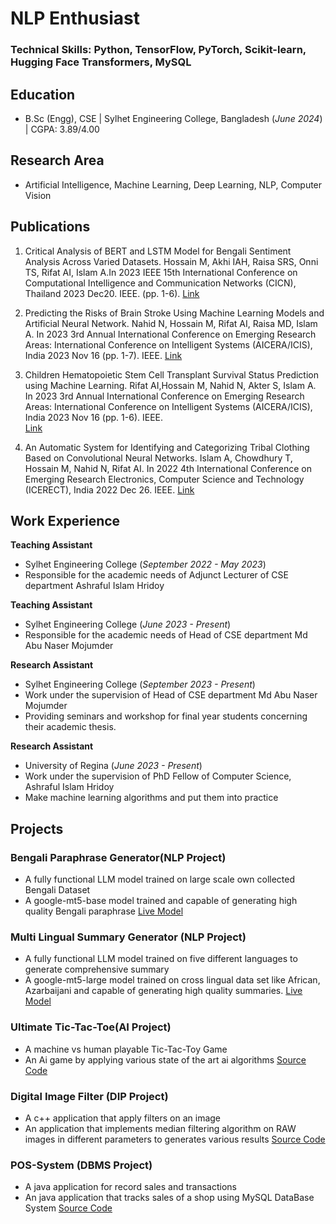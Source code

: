 # NLP Enthusiast

### Technical Skills: Python, TensorFlow, PyTorch, Scikit-learn, Hugging Face Transformers, MySQL

## Education
- B.Sc (Engg), CSE | Sylhet Engineering College, Bangladesh (_June 2024_) | CGPA: 3.89/4.00

## Research Area
- Artificial Intelligence, Machine Learning, Deep Learning, NLP, Computer Vision

## Publications
1.  Critical Analysis of BERT and LSTM Model for Bengali Sentiment Analysis Across Varied Datasets.
Hossain M, Akhi IAH, Raisa SRS, Onni TS, Rifat AI, Islam A.In 2023 IEEE 15th International
Conference on Computational Intelligence and Communication Networks (CICN), Thailand 2023 Dec20. IEEE. (pp. 1-6).
[Link](https://ieeexplore.ieee.org/abstract/document/10402353)

2.  Predicting the Risks of Brain Stroke Using Machine Learning Models and Artificial Neural Network.
Nahid N, Hossain M, Rifat AI, Raisa MD, Islam A. In 2023 3rd Annual International Conference on
Emerging Research Areas: International Conference on Intelligent Systems (AICERA/ICIS), India 2023
Nov 16 (pp. 1-7). IEEE. 
[Link](https://ieeexplore.ieee.org/document/10420159)

3. Children Hematopoietic Stem Cell Transplant Survival Status Prediction using Machine Learning.
Rifat AI,Hossain M, Nahid N, Akter S, Islam A. In 2023 3rd Annual International Conference on
Emerging Research Areas: International Conference on Intelligent Systems (AICERA/ICIS), India 2023
Nov 16 (pp. 1-6). IEEE.  
[Link](https://ieeexplore.ieee.org/abstract/document/10420035)

4.  An Automatic System for Identifying and Categorizing Tribal Clothing Based on Convolutional Neural
Networks. Islam A, Chowdhury T, Hossain M, Nahid N, Rifat AI. In 2022 4th International Conference
on Emerging Research Electronics, Computer Science and Technology (ICERECT), India 2022 Dec 26.
IEEE. 
[Link](https://ieeexplore.ieee.org/document/10060409)



## Work Experience

**Teaching Assistant**
- Sylhet Engineering College (_September 2022 - May 2023_)
- Responsible for the academic needs of Adjunct Lecturer of CSE department Ashraful Islam Hridoy

**Teaching Assistant**
- Sylhet Engineering College (_June 2023 - Present_)
- Responsible for the academic needs of Head of CSE department Md Abu Naser Mojumder

**Research Assistant**
- Sylhet Engineering College (_September 2023 - Present_)
- Work under the supervision of Head of CSE department Md Abu Naser Mojumder
- Providing seminars and workshop for final year students concerning their academic thesis.

**Research Assistant**
- University of Regina (_June 2023 - Present_)
- Work under the supervision of PhD Fellow of Computer Science, Ashraful Islam Hridoy
- Make machine learning algorithms and put them into practice

## Projects
### Bengali Paraphrase Generator(NLP Project)
- A fully functional LLM model trained on large scale own collected Bengali Dataset
- A google-mt5-base model trained and capable of generating high quality Bengali paraphrase
[Live Model](https://huggingface.co/mHossain/bangla-para-v3-500000)


### Multi Lingual Summary Generator (NLP Project)
- A fully functional LLM model trained on five different languages to generate comprehensive summary
- A google-mt5-large model trained on cross lingual data set like African, Azarbaijani and capable of generating
high quality summaries.
[Live Model](https://huggingface.co/mHossain/ml_sum_v1)

### Ultimate Tic-Tac-Toe(AI Project)
- A machine vs human playable Tic-Tac-Toy Game 
- An Ai game by applying various state of the art ai algorithms
[Source Code](https://github.com/Mehrab-Hossain/Ultimate-Tic---Tac--Toe-AI---C-/blob/main/ultimate_tic_tac_toe_final.cpp)

### Digital Image Filter (DIP Project)
- A c++ application that apply filters on an image 
- An application that implements median filtering algorithm on RAW images in different parameters to generates
various results
[Source Code](https://github.com/Mehrab-Hossain/Digital_image_processing_RAW_Image_median_filter/blob/main/testing_filter_code.cpp)

### POS-System (DBMS Project)
- A java application for record sales and transactions  
- An java application that tracks sales of a shop using MySQL DataBase System
[Source Code](https://github.com/Mehrab-Hossain/POS-System)

